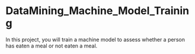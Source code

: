# DataMining_Machine_Model_Training
In this project, you will train a machine model to assess whether a person has eaten a meal or not eaten a meal.

